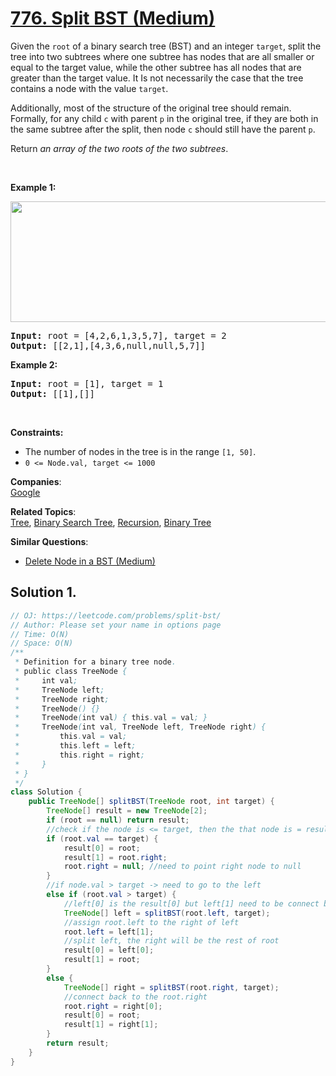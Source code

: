 # [776. Split BST (Medium)](https://leetcode.com/problems/split-bst/)

<p>Given the <code>root</code> of a binary search tree (BST) and an integer <code>target</code>, split the tree into two subtrees where one subtree has nodes that are all smaller or equal to the target value, while the other subtree has all nodes that are greater than the target value. It Is not necessarily the case that the tree contains a node with the value <code>target</code>.</p>

<p>Additionally, most of the structure of the original tree should remain. Formally, for any child <code>c</code> with parent <code>p</code> in the original tree, if they are both in the same subtree after the split, then node <code>c</code> should still have the parent <code>p</code>.</p>

<p>Return <em>an array of the two roots of the two subtrees</em>.</p>

<p>&nbsp;</p>
<p><strong>Example 1:</strong></p>
<img alt="" src="https://assets.leetcode.com/uploads/2021/06/13/split-tree.jpg" style="width: 600px; height: 193px;">
<pre><strong>Input:</strong> root = [4,2,6,1,3,5,7], target = 2
<strong>Output:</strong> [[2,1],[4,3,6,null,null,5,7]]
</pre>

<p><strong>Example 2:</strong></p>

<pre><strong>Input:</strong> root = [1], target = 1
<strong>Output:</strong> [[1],[]]
</pre>

<p>&nbsp;</p>
<p><strong>Constraints:</strong></p>

<ul>
	<li>The number of nodes in the tree is in the range <code>[1, 50]</code>.</li>
	<li><code>0 &lt;= Node.val, target &lt;= 1000</code></li>
</ul>

**Companies**:  
[Google](https://leetcode.com/company/google)

**Related Topics**:  
[Tree](https://leetcode.com/tag/tree/), [Binary Search Tree](https://leetcode.com/tag/binary-search-tree/), [Recursion](https://leetcode.com/tag/recursion/), [Binary Tree](https://leetcode.com/tag/binary-tree/)

**Similar Questions**:

- [Delete Node in a BST (Medium)](https://leetcode.com/problems/delete-node-in-a-bst/)

## Solution 1.

```java
// OJ: https://leetcode.com/problems/split-bst/
// Author: Please set your name in options page
// Time: O(N)
// Space: O(N)
/**
 * Definition for a binary tree node.
 * public class TreeNode {
 *     int val;
 *     TreeNode left;
 *     TreeNode right;
 *     TreeNode() {}
 *     TreeNode(int val) { this.val = val; }
 *     TreeNode(int val, TreeNode left, TreeNode right) {
 *         this.val = val;
 *         this.left = left;
 *         this.right = right;
 *     }
 * }
 */
class Solution {
    public TreeNode[] splitBST(TreeNode root, int target) {
        TreeNode[] result = new TreeNode[2];
        if (root == null) return result;
        //check if the node is <= target, then the that node is = result[0] and node.right = result[1] and node.right = null
        if (root.val == target) {
            result[0] = root;
            result[1] = root.right;
            root.right = null; //need to point right node to null
        }
        //if node.val > target -> need to go to the left
        else if (root.val > target) {
            //left[0] is the result[0] but left[1] need to be connect back to the root
            TreeNode[] left = splitBST(root.left, target);
            //assign root.left to the right of left
            root.left = left[1];
            //split left, the right will be the rest of root
            result[0] = left[0];
            result[1] = root;
        }
        else {
            TreeNode[] right = splitBST(root.right, target);
            //connect back to the root.right
            root.right = right[0];
            result[0] = root;
            result[1] = right[1];
        }
        return result;
    }
}

```

